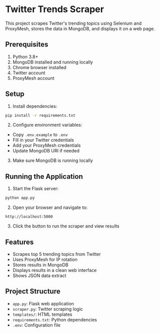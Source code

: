 # Twitter Trends Scraper

This project scrapes Twitter's trending topics using Selenium and ProxyMesh, stores the data in MongoDB, and displays it on a web page.

## Prerequisites

1. Python 3.8+
2. MongoDB installed and running locally
3. Chrome browser installed
4. Twitter account
5. ProxyMesh account

## Setup

1. Install dependencies:
```bash
pip install -r requirements.txt
```

2. Configure environment variables:
- Copy `.env.example` to `.env`
- Fill in your Twitter credentials
- Add your ProxyMesh credentials
- Update MongoDB URI if needed

3. Make sure MongoDB is running locally

## Running the Application

1. Start the Flask server:
```bash
python app.py
```

2. Open your browser and navigate to:
```
http://localhost:5000
```

3. Click the button to run the scraper and view results

## Features

- Scrapes top 5 trending topics from Twitter
- Uses ProxyMesh for IP rotation
- Stores results in MongoDB
- Displays results in a clean web interface
- Shows JSON data extract

## Project Structure

- `app.py`: Flask web application
- `scraper.py`: Twitter scraping logic
- `templates/`: HTML templates
- `requirements.txt`: Python dependencies
- `.env`: Configuration file

